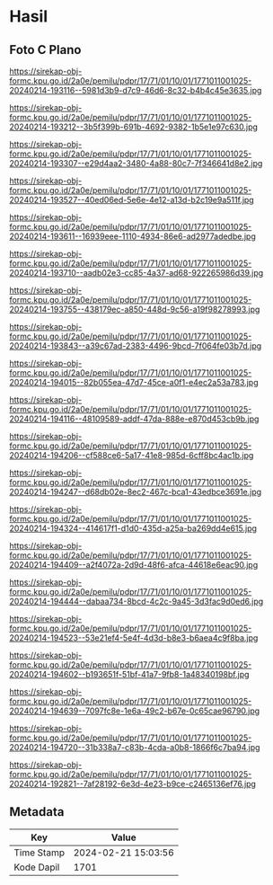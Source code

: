 # Hasil

## Foto C Plano

https://sirekap-obj-formc.kpu.go.id/2a0e/pemilu/pdpr/17/71/01/10/01/1771011001025-20240214-193116--5981d3b9-d7c9-46d6-8c32-b4b4c45e3635.jpg

https://sirekap-obj-formc.kpu.go.id/2a0e/pemilu/pdpr/17/71/01/10/01/1771011001025-20240214-193212--3b5f399b-691b-4692-9382-1b5e1e97c630.jpg

https://sirekap-obj-formc.kpu.go.id/2a0e/pemilu/pdpr/17/71/01/10/01/1771011001025-20240214-193307--e29d4aa2-3480-4a88-80c7-7f346641d8e2.jpg

https://sirekap-obj-formc.kpu.go.id/2a0e/pemilu/pdpr/17/71/01/10/01/1771011001025-20240214-193527--40ed06ed-5e6e-4e12-a13d-b2c19e9a511f.jpg

https://sirekap-obj-formc.kpu.go.id/2a0e/pemilu/pdpr/17/71/01/10/01/1771011001025-20240214-193611--16939eee-1110-4934-86e6-ad2977adedbe.jpg

https://sirekap-obj-formc.kpu.go.id/2a0e/pemilu/pdpr/17/71/01/10/01/1771011001025-20240214-193710--aadb02e3-cc85-4a37-ad68-922265986d39.jpg

https://sirekap-obj-formc.kpu.go.id/2a0e/pemilu/pdpr/17/71/01/10/01/1771011001025-20240214-193755--438179ec-a850-448d-9c56-a19f98278993.jpg

https://sirekap-obj-formc.kpu.go.id/2a0e/pemilu/pdpr/17/71/01/10/01/1771011001025-20240214-193843--a39c67ad-2383-4496-9bcd-7f064fe03b7d.jpg

https://sirekap-obj-formc.kpu.go.id/2a0e/pemilu/pdpr/17/71/01/10/01/1771011001025-20240214-194015--82b055ea-47d7-45ce-a0f1-e4ec2a53a783.jpg

https://sirekap-obj-formc.kpu.go.id/2a0e/pemilu/pdpr/17/71/01/10/01/1771011001025-20240214-194116--48109589-addf-47da-888e-e870d453cb9b.jpg

https://sirekap-obj-formc.kpu.go.id/2a0e/pemilu/pdpr/17/71/01/10/01/1771011001025-20240214-194206--cf588ce6-5a17-41e8-985d-6cff8bc4ac1b.jpg

https://sirekap-obj-formc.kpu.go.id/2a0e/pemilu/pdpr/17/71/01/10/01/1771011001025-20240214-194247--d68db02e-8ec2-467c-bca1-43edbce3691e.jpg

https://sirekap-obj-formc.kpu.go.id/2a0e/pemilu/pdpr/17/71/01/10/01/1771011001025-20240214-194324--414617f1-d1d0-435d-a25a-ba269dd4e615.jpg

https://sirekap-obj-formc.kpu.go.id/2a0e/pemilu/pdpr/17/71/01/10/01/1771011001025-20240214-194409--a2f4072a-2d9d-48f6-afca-44618e6eac90.jpg

https://sirekap-obj-formc.kpu.go.id/2a0e/pemilu/pdpr/17/71/01/10/01/1771011001025-20240214-194444--dabaa734-8bcd-4c2c-9a45-3d3fac9d0ed6.jpg

https://sirekap-obj-formc.kpu.go.id/2a0e/pemilu/pdpr/17/71/01/10/01/1771011001025-20240214-194523--53e21ef4-5e4f-4d3d-b8e3-b6aea4c9f8ba.jpg

https://sirekap-obj-formc.kpu.go.id/2a0e/pemilu/pdpr/17/71/01/10/01/1771011001025-20240214-194602--b193651f-51bf-41a7-9fb8-1a48340198bf.jpg

https://sirekap-obj-formc.kpu.go.id/2a0e/pemilu/pdpr/17/71/01/10/01/1771011001025-20240214-194639--7097fc8e-1e6a-49c2-b67e-0c65cae96790.jpg

https://sirekap-obj-formc.kpu.go.id/2a0e/pemilu/pdpr/17/71/01/10/01/1771011001025-20240214-194720--31b338a7-c83b-4cda-a0b8-1866f6c7ba94.jpg

https://sirekap-obj-formc.kpu.go.id/2a0e/pemilu/pdpr/17/71/01/10/01/1771011001025-20240214-192821--7af28192-6e3d-4e23-b9ce-c2465136ef76.jpg


## Metadata

| Key        | Value               |
| ---------- | ------------------- |
| Time Stamp | 2024-02-21 15:03:56 |
| Kode Dapil | 1701                |



